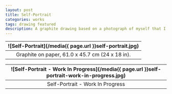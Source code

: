 ```yaml
---
layout: post
title: Self-Portrait
categories: works
tags: drawing featured
description: A graphite drawing based on a photograph of myself that I took in Washinton DC.
---
```


![Self-Portrait](/media{{ page.url }}self-portrait.jpg) |
:----------: |
Graphite on paper, 61.0 x 45.7 cm (24 x 18 in). |

![Self-Portrait - Work In Progress](/media{{ page.url }}self-portrait-work-in-progress.jpg) |
:----------: |
Self-Portrait - Work In Progress |
